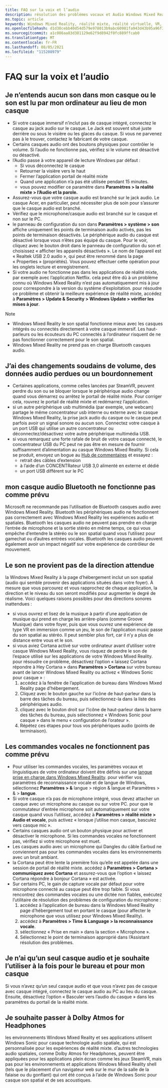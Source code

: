 ```yaml
---
title: FAQ sur la voix et l’audio
description: résolution des problèmes vocaux et Audio Windows Mixed Reality qui dépasse notre documentation de support technique standard.
ms.topic: article
keywords: Windows Mixed Reality, réalité mixte, réalité virtuelle, VR, MR, dépannage, erreurs, aide, Support, problèmes Audio, problèmes vocaux
ms.openlocfilehash: d1d30cebb40d54d579e978013b9abc60981fa943d43b95a96f358092631b4d27
ms.sourcegitcommit: a1c086aa83d381129e62f9d8942f0fc889ffcab0
ms.translationtype: MT
ms.contentlocale: fr-FR
ms.lasthandoff: 08/05/2021
ms.locfileid: "115208979"
---
```

# <a name="speech-and-audio-faqs"></a>FAQ sur la voix et l’audio

## <a name="i-cant-hear-any-sound-in-my-headset-or-sound-is-playing-through-my-computer-instead-of-my-headset"></a>Je n’entends aucun son dans mon casque ou le son est lu par mon ordinateur au lieu de mon casque

* Si votre casque immersif n’inclut pas de casque intégré, connectez le casque au jack audio sur le casque. Le Jack est souvent situé juste derrière ou sous le visière ou les glaces du casque. Si vous ne parvenez pas à le trouver, contactez le fabricant de votre casque.
* Certains casques audio ont des boutons physiques pour contrôler le volume. Si l’audio ne fonctionne pas, vérifiez si le volume est désactivé ou désactivé.
* l’Audio passe à votre appareil de lecture Windows par défaut : 
    * Si vous déconnectez le casque
    * Retourner la visière vers le haut
    * Fermer l’application portail de réalité mixte
    * Quand une application n’a pas été utilisée pendant 15 minutes. 
    * vous pouvez modifier ce paramètre dans **Paramètres > la réalité mixte > l’Audio et la parole.**
* Assurez-vous que votre casque audio est branché sur le jack audio. Le casque Acer, en particulier, peut nécessiter plus de soin pour s’assurer que le casque audio est branché.
* Vérifiez que le microphone/casque audio est branché sur le casque et non sur le PC.
* le panneau de configuration du son dans **Paramètres > système > son** affiche uniquement les points de terminaison audio activés, pas les points de terminaison désactivés. Le périphérique audio du casque est désactivé lorsque vous n’êtes pas équipé du casque. Pour le voir, cliquez avec le bouton droit dans le panneau de configuration du son et choisissez « afficher les appareils désactivés ». Le nom de l’appareil est « Realtek USB 2.0 audio », qui peut être renommé dans la page « Properties » (propriétés). Vous pouvez effectuer cette opération pour les onglets lecture et enregistrement.
* Si votre audio ne fonctionne pas dans les applications de réalité mixte, par exemple avec l’application Netflix. cela peut être dû à un problème connu où Windows Mixed Reality n’est pas automatiquement mis à jour pour correspondre à la version du système d’exploitation. pour résoudre ce problème et obtenir la meilleure expérience de réalité mixte, accédez à **Paramètres > Update & Security > Windows Update > vérifier les mises à jour**.

> [!NOTE]
> * Windows Mixed Reality le son spatial fonctionne mieux avec les casques intégrés ou connectés directement à votre casque immersif. Les haut-parleurs ou les écouteurs du PC connectés à l’ordinateur risquent de ne pas fonctionner correctement pour le son spatial.
> * Windows Mixed Reality ne prend pas en charge Bluetooth casques audio.

## <a name="im-experiencing-sudden-volume-changes-lost-audio-or-buzzing"></a>J’ai des changements soudains de volume, des données audio perdues ou un bourdonnement

* Certaines applications, comme celles lancées par SteamVR, peuvent perdre du son ou se bloquer lorsque le périphérique audio change quand vous démarrez ou arrêtez le portail de réalité mixte. Pour corriger cela, rouvrez le portail de réalité mixte et redémarrez l’application.
* si un autre périphérique usb multimédia (par exemple, une webcam) partage le même concentrateur usb interne ou externe avec le casque Windows Mixed Reality, la prise jack audio du casque ou le casque peut parfois avoir un signal sonore ou aucun son. Connectez votre casque à un port USB qui utilise un autre concentrateur ou déconnectez/désactivez votre autre périphérique multimédia USB.
* si vous remarquez une forte rafale de bruit de votre casque connecté, le concentrateur USB du PC peut ne pas être en mesure de fournir suffisamment d’alimentation au casque Windows Mixed Reality. Si cela se produit, envoyez un bogue au [Hub de commentaires](/hololens/hololens-feedback) et essayez :
    * retrait des câbles d’extension
    * à l’aide d’un CONCENTRateur USB 3,0 alimenté en externe et dédié
    * un port USB différent sur le PC

## <a name="my-bluetooth-audio-headset-isnt-working-as-expected"></a>mon casque audio Bluetooth ne fonctionne pas comme prévu

Microsoft ne recommande pas l’utilisation de Bluetooth casques audio avec Windows Mixed Reality. Bluetooth les périphériques audio ne fonctionnent pas correctement avec Windows Mixed Reality les expériences audio et spatiales. Bluetooth les casques audio ne peuvent pas prendre en charge l’entrée de microphone et la sortie stéréo en même temps, ce qui vous empêche d’entendre la stéréo ou le son spatial quand vous l’utilisez pour gamechat ou d’autres entrées vocales. Bluetooth les casques audio peuvent également avoir un impact négatif sur votre expérience de contrôleur de mouvement.

## <a name="sound-isnt-coming-from-expected-directions"></a>Le son ne provient pas de la direction attendue

la Windows Mixed Reality à la page d’hébergement inclut un son spatial (audio qui semble provenir des applications situées dans votre foyer). À mesure que vous parcourez et vous rapprochez de chaque application, la direction et le niveau du son seront modifiés pour augmenter le degré de réalisme. Voici quelques raisons possibles pour des directions sonores inattendues :

* si vous ouvrez et lisez de la musique à partir d’une application de musique qui prend en charge les arrière-plans (comme Groove Musique) dans votre foyer, puis que vous ouvrez une expérience de type VR en immersion comme un jeu, le son de l’application music passe du son spatial au stéréo. Il peut sembler plus fort, car il n’y a plus de distance entre vous et le son.
* si vous aviez Cortana activé sur votre ordinateur avant d’utiliser votre casque Windows Mixed Reality, vous risquez de perdre le son de l’espace utilisé sur les applications de votre Windows Mixed Reality. pour résoudre ce problème, désactivez l’option « laissez Cortana répondre à Hey Cortana » dans **Paramètres > Cortana** sur votre bureau avant de lancer Windows Mixed Reality ou activez « Windows Sonic pour casque » :
    1. accédez à la fenêtre de l’application de bureau dans Windows Mixed Reality page d’hébergement.
    2. Cliquez avec le bouton gauche sur l’icône de haut-parleur dans la barre des tâches du bureau, puis sélectionnez-la dans la liste des périphériques audio.
    3. cliquez avec le bouton droit sur l’icône de haut-parleur dans la barre des tâches du bureau, puis sélectionnez « Windows Sonic pour casque » dans le menu « configuration de l’orateur ».
    4. Répétez ces étapes pour tous vos périphériques audio (points de terminaison).

## <a name="speech-commands-are-not-working-as-expected"></a>Les commandes vocales ne fonctionnent pas comme prévu

* Pour utiliser les commandes vocales, les paramètres vocaux et linguistiques de votre ordinateur doivent être définis sur une [langue prise en charge dans Windows Mixed Reality](https://support.microsoft.com/help/4039262/windows-10-mixed-reality-setup-faq#Languages). pour vérifier vos paramètres de reconnaissance vocale et de langue de Windows, sélectionnez **Paramètres > &** langue > région & langue et Paramètres > & > **langue**.
* Si votre casque n’a pas de microphone intégré, vous devez attacher un casque avec un microphone au casque ou sur votre PC. pour que le commutateur d’entrée microphone soit automatiquement sur votre casque quand vous l’utilisez, accédez à **Paramètres > réalité mixte > Audio et vocale**, puis activez « lorsque j’utilise mon casque, basculez vers casque mic ».
* Certains casques audio ont un bouton physique pour activer et désactiver le microphone. Si les commandes vocales ne fonctionnent pas, vérifiez si votre microphone est muet.
* Les casques audio avec un microphone qui Dangles du câble Earbud ne conviennent pas pour les commandes vocales dans les environnements avec un bruit ambiant.
* la Cortana peut être lente la première fois qu’elle est appelée dans une session de portail de réalité mixte. accédez à **Paramètres > Cortana > communiquez avec Cortana** et assurez-vous que l’option « laissez Cortana répondre à bonjour Cortana » est activée.
* Sur certains PC, le gain de capture vocale par défaut pour votre microphone connecté au casque peut être trop faible. Si vous rencontrez des commandes vocales ou une dictée non fiables, exécutez l’utilitaire de résolution des problèmes de configuration du microphone :
    1. accédez à l’application de bureau dans la Windows Mixed Reality page d’hébergement tout en portant le casque (pour affecter le microphone que vous utilisez pour Windows Mixed Reality).
    2. accédez à **Paramètres > Time & Language > la reconnaissance vocale**.
    3. sélectionnez « Prise en main » dans la section « Microphone ».
    4. Sélectionnez le point de terminaison approprié dans l’Assistant résolution des problèmes.

## <a name="i-only-have-one-audio-headset-and-i-want-to-use-it-for-both-desktop-and-my-headset"></a>Je n’ai qu’un seul casque audio et je souhaite l’utiliser à la fois pour le bureau et pour mon casque

Si vous n’avez qu’un seul casque audio et que vous n’avez pas de casque avec casque intégré, connectez le casque audio au PC au lieu du casque. Ensuite, désactivez l’option « Basculer vers l’audio du casque » dans les paramètres du portail de la réalité mixte.

## <a name="i-want-to-switch-to-dolby-atmos-for-headphones"></a>Je souhaite passer à Dolby Atmos for Headphones

les environnements Windows Mixed Reality et ses applications utilisent Windows Sonic pour casque technologie audio spatiale, qui est personnalisée pour les expériences de réalité mixte. d’autres technologies audio spatiales, comme Dolby Atmos for Headphones, peuvent être appliquées pour les applications plein écran comme les jeux SteamVR, mais pas pour les environnements et applications Windows Mixed Reality shell (tels que le placement d’un navigateur web sur le mur de la salle de la falaise ou du gonflant) qui ont été conçus à l’aide de Windows Sonic pour casque son spatial et de ses acoustiques.